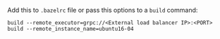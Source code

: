 Add this to `.bazelrc` file or pass this options to a `build` command:
```
build --remote_executor=grpc://<External load balancer IP>:<PORT>
build --remote_instance_name=ubuntu16-04
```
